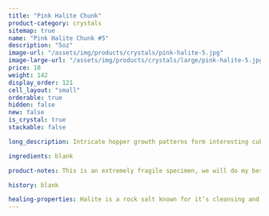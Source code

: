 ```yaml
---
title: "Pink Halite Chunk"
product-category: crystals
sitemap: true
name: "Pink Halite Chunk #5"
description: "5oz"
image-url: "/assets/img/products/crystals/pink-halite-5.jpg"
image-large-url: "/assets/img/products/crystals/large/pink-halite-5.jpg"
price: 10
weight: 142
display_order: 121
cell_layout: "small"
orderable: true
hidden: false
new: false
is_crystal: true
stackable: false

long_description: Intricate hopper growth patterns form interesting cube crystals with amazing growth lines. Gentle light pink base which fade in white, icy cube-shaped crystals. Pink Halite this size is amazing in the bath - one stone will give you multiple uses. Simply place it in your next ritual bath to help cleanse the aura and disperse negativity.

ingredients: blank

product-notes: This is an extremely fragile specimen, we will do my best to package it as safely as possible but please be aware some little pieces may break off in transit.

history: blank

healing-properties: Halite is a rock salt known for it’s cleansing and purifying properties, it aids in clarifying energy blocks and balancing energy fields. This makes it perfect for cleansing your other crystals! Similar to Selenite, you can rest your other crystals on it to remove unwanted/negative energies. In meditation, Pink Halite connects to the heart and solar plexus chakras allowing a self-loving awareness which aids in the release of emotional issues and attachments.
---
```

